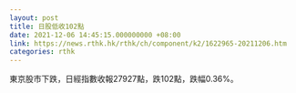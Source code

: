 ```yaml
---
layout: post
title: 日股低收102點
date: 2021-12-06 14:45:15.000000000 +08:00
link: https://news.rthk.hk/rthk/ch/component/k2/1622965-20211206.htm
categories: rthk
---
```


東京股市下跌，日經指數收報27927點，跌102點，跌幅0.36%。
